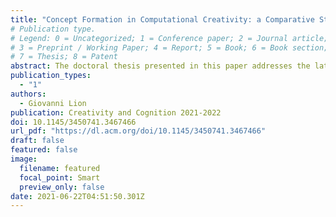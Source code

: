 ```yaml
---
title: "Concept Formation in Computational Creativity: a Comparative Study of Algorithmic Approaches"
# Publication type.
# Legend: 0 = Uncategorized; 1 = Conference paper; 2 = Journal article;
# 3 = Preprint / Working Paper; 4 = Report; 5 = Book; 6 = Book section;
# 7 = Thesis; 8 = Patent
abstract: The doctoral thesis presented in this paper addresses the latest advancements in machine learning architectures for creative artifact generation through the lenses of Design, Philosophy and Cognitive Science. The research adopts a trans-disciplinary approach, looking for opportunities to decompartmentalize knowledge and formalize efficient guidelines that facilitate adoption and operation of such technologies. Its main objective is to uncover the hidden assumptions embedded in these tools and formalize a theoretical framework able to describe the different concept ontologies employed during human-machine collaboration and their inter-operability. Three studies will be conducted to validate the framework, each addressing a specific domain (music, language, visual).
publication_types:
  - "1"
authors:
  - Giovanni Lion
publication: Creativity and Cognition 2021-2022
doi: 10.1145/3450741.3467466
url_pdf: "https://dl.acm.org/doi/10.1145/3450741.3467466"
draft: false
featured: false
image:
  filename: featured
  focal_point: Smart
  preview_only: false
date: 2021-06-22T04:51:50.301Z
---
```

